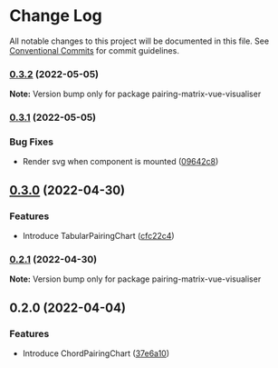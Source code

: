 # Change Log

All notable changes to this project will be documented in this file.
See [Conventional Commits](https://conventionalcommits.org) for commit guidelines.

### [0.3.2](https://github.com/sumanmaity112/pairing-matrix/compare/pairing-matrix-vue-visualiser@0.3.1...pairing-matrix-vue-visualiser@0.3.2) (2022-05-05)

**Note:** Version bump only for package pairing-matrix-vue-visualiser





### [0.3.1](https://github.com/sumanmaity112/pairing-matrix/compare/pairing-matrix-vue-visualiser@0.3.0...pairing-matrix-vue-visualiser@0.3.1) (2022-05-05)


### Bug Fixes

* Render svg when component is mounted ([09642c8](https://github.com/sumanmaity112/pairing-matrix/commit/09642c8e6b69849b67f27a3d7a8552c7512aa15f))



## [0.3.0](https://github.com/sumanmaity112/pairing-matrix/compare/pairing-matrix-vue-visualiser@0.2.1...pairing-matrix-vue-visualiser@0.3.0) (2022-04-30)


### Features

* Introduce TabularPairingChart ([cfc22c4](https://github.com/sumanmaity112/pairing-matrix/commit/cfc22c4c186e698e521b4c09ec689e251e9bd9b6))



### [0.2.1](https://github.com/sumanmaity112/pairing-matrix/compare/pairing-matrix-vue-visualiser@0.2.0...pairing-matrix-vue-visualiser@0.2.1) (2022-04-30)

**Note:** Version bump only for package pairing-matrix-vue-visualiser





## 0.2.0 (2022-04-04)


### Features

* Introduce ChordPairingChart ([37e6a10](https://github.com/sumanmaity112/pairing-matrix/commit/37e6a1098987adbd1a88d47476cd0de172290523))
